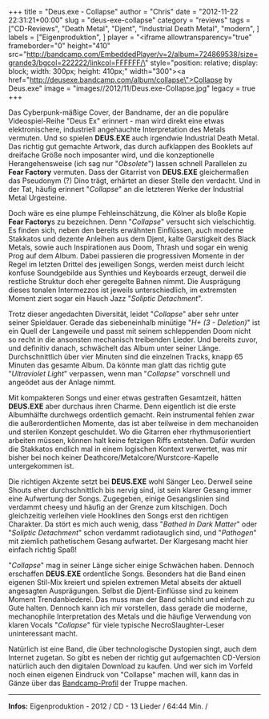 +++
title = "Deus.exe - Collapse"
author = "Chris"
date = "2012-11-22 22:31:21+00:00"
slug = "deus-exe-collapse"
category = "reviews"
tags = ["CD-Reviews", "Death Metal", "Djent", "Industrial Death Metal", "modern", ]
labels = ["Eigenproduktion", ]
player = "<iframe allowtransparency=\"true\" frameborder=\"0\" height=\"410\" src=\"http://bandcamp.com/EmbeddedPlayer/v=2/album=724869538/size=grande3/bgcol=222222/linkcol=FFFFFF/\" style=\"position: relative; display: block; width: 300px; height: 410px;\" width=\"300\"><a href=\"http://deusexe.bandcamp.com/album/collapse\">Collapse by Deus.exe</a></iframe>"
image = "images//2012/11/Deus.exe-Collapse.jpg"
legacy = true
+++

Das Cyberpunk-mäßige Cover, der Bandname, der an die populäre Videospiel-Reihe "Deus Ex" erinnert - man wird direkt eine etwas elektronischere, industriell angehauchte Interpretation des Metals vermuten. Und so spielen **DEUS.EXE** auch irgendwie Industrial Death Metal.
Das richtig gut gemachte Artwork, das durch aufklappen des Booklets auf dreifache Größe noch imposanter wird, und die konzeptionelle Herangehensweise (ich sag nur "_Obsolete_") lassen schnell Parallelen zu **Fear Factory** vermuten. Dass der Gitarrist von **DEUS.EXE** gleichermaßen das Pseudonym (?) Dino trägt, erhärtet an dieser Stelle den verdacht. Und in der Tat, häufig erinnert "_Collapse_" an die letzteren Werke der Industrial Metal Urgesteine.

Doch wäre es eine plumpe Fehleinschätzung, die Kölner als bloße Kopie **Fear Factory**s zu bezeichnen. Denn "_Collapse_" versucht sich vielschichtig. Es finden sich, neben den bereits erwähnten Einflüssen, auch moderne Stakkatos und dezente Anleihen aus dem Djent, kalte Garstigkeit des Black Metals, sowie auch Inspirationen aus Doom, Thrash und sogar ein wenig Prog auf dem Album. Dabei passieren die progressiven Momente in der Regel im letzten Drittel des jeweiligen Songs, werden meist durch leicht konfuse Soundgebilde aus Synthies und Keyboards erzeugt, derweil die restliche Struktur doch eher geregelte Bahnen nimmt. Die Ausprägung dieses tonalen Intermezzos ist jeweils unterschiedlich, im extremsten Moment ziert sogar ein Hauch Jazz "_Soliptic Detachment_".

Trotz dieser angedachten Diversität, leidet "_Collapse_" aber sehr unter seiner Spieldauer. Gerade das siebeneinhalb minütige "_H+ (3 - Deletion)_" ist ein Quell der Langeweile und passt mit seinem schleppenden Doom nicht so recht in die ansonsten mechanisch treibenden Lieder. Und bereits zuvor, und definitiv danach, schwächelt das Album unter seiner Länge. Durchschnittlich über vier Minuten sind die einzelnen Tracks, knapp 65 Minuten das gesamte Album. Da könnte man glatt das richtig gute "_Ultraviolet Light_" verpassen, wenn man "_Collapse_" vorschnell und angeödet aus der Anlage nimmt.

Mit kompakteren Songs und einer etwas gestraften Gesamtzeit, hätten **DEUS.EXE** aber durchaus ihren Charme. Denn eigentlich ist die erste Albumhälfte durchwegs ordentlich gemacht. Rein instrumental fehlen zwar die außerordentlichen Momente, das ist aber teilweise in dem mechanoiden und sterilen Konzept geschuldet. Wo die Gitarren eher rhythmusorientiert arbeiten müssen, können halt keine fetzigen Riffs entstehen. Dafür wurden die Stakkatos endlich mal in einem logischen Kontext verwertet, was mir bisher bei noch keiner Deathcore/Metalcore/Wurstcore-Kapelle untergekommen ist.

Die richtigen Akzente setzt bei **DEUS.EXE** wohl Sänger Leo. Derweil seine Shouts eher durchschnittlich bis nervig sind, ist sein klarer Gesang immer eine Aufwertung der Songs. Zugegeben, einige Gesangslinien sind verdammt cheesy und häufig an der Grenze zum kitschigen. Doch gleichzeitig verleihen viele Hooklines den Songs erst den richtigen Charakter. Da stört es mich auch wenig, dass "_Bathed In Dark Matter_" oder "_Soliptic Detachment_" schon verdammt radiotauglich sind, und "_Pathogen_" mit ziemlich pathetischem Gesang aufwartet. Der Klargesang macht hier einfach richtig Spaß!

"_Collapse_" mag in seiner Länge sicher einige Schwächen haben. Dennoch erschaffen **DEUS.EXE** ordentliche Songs. Besonders hat die Band einen eigenen Stil-Mix kreiert und spielen extremen Metal abseits der aktuell angesagten Ausprägungen. Selbst die Djent-Einflüsse sind zu keinem Moment Trendanbiederei. Das muss man der Band schlicht und einfach zu Gute halten. Dennoch kann ich mir vorstellen, dass gerade die moderne, mechanophile Interpretation des Metals und die häufige Verwendung von klaren Vocals "_Collapse_" für viele typische NecroSlaughter-Leser uninteressant macht.

Natürlich ist eine Band, die über technologische Dystopien singt, auch dem Internet zugetan. So gibt es neben der richtig gut aufgemachten CD-Version natürlich auch den digitalen Download zu kaufen. Und wer sich im Vorfeld noch einen eigenen Eindruck von "Collapse" machen will, kann das in Gänze über das <a href="http://deusexe.bandcamp.com/">Bandcamp-Profil</a> der Truppe machen.





---
**Infos:**
Eigenproduktion - 2012 / 
CD - 13 Lieder / 64:44 Min. / 

